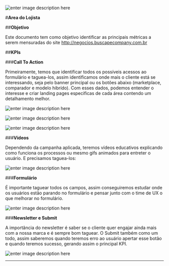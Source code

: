 ![enter image description here](http://image.buscape.com/material/buscape.png)

#**Area do Lojista**



##**Objetivo**

Este documento tem como objetivo identificar as principais métricas a serem mensuradas do site http://negocios.buscapecompany.com.br


##**KPIs**

###**Call To Action**

Primeiramente, temos que identificar todos os possíveis acessos ao formulário e taguea-los, assim identificamos onde mais o cliente está se interessando, seja pelo banner principal ou os botões abaixo (marketplace, comparador e modelo hibrído). Com esses dados, podemos entender o interesse e criar landing pages especificas de cada área contendo um detalhamento melhor.


![enter image description here](http://tockaos.github.io/buscape/negocios-buscape/img/banner1.jpg)

![enter image description here](http://tockaos.github.io/buscape/negocios-buscape/img/banner2.jpg)

![enter image description here](http://tockaos.github.io/buscape/negocios-buscape/img/banner3.jpg)

###**Vídeos**

Dependendo da campanha aplicada, teremos vídeos educativos explicando como funciona os processos ou mesmo gifs animados para entreter o usuário. E precisamos taguea-los:

![enter image description here](http://tockaos.github.io/buscape/negocios-buscape/img/video.jpg)

###**Formulário**

É importante taguear todos os campos, assim conseguiremos estudar onde os usuários estão parando no formulário e pensar junto com o time de UX o que melhorar no formulário.

![enter image description here](http://tockaos.github.io/buscape/negocios-buscape/img/formulario.jpg)

###**Newsletter e Submit**

A importância do newsletter é saber se o cliente quer engajar ainda mais com a nossa marca e é sempre bom taguear.
O Submit também como um todo, assim saberemos quando teremos erro ao usuário apertar esse botão e quando teremos sucesso, gerando assim o principal KPI.

![enter image description here](http://tockaos.github.io/buscape/negocios-buscape/img/submit.jpg)

----------